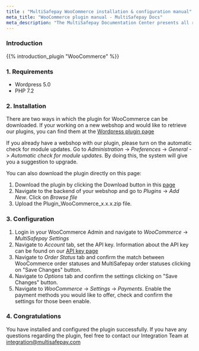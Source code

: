 ```yaml
---
title : "MultiSafepay WooCommerce installation & configuration manual"
meta_title: "WooCommerce plugin manual - MultiSafepay Docs"
meta_description: "The MultiSafepay Documentation Center presents all relevant information about our Plugins and API. You can also find support pages for payment methods, tools and general questions as well as the contact details of our Support and Integration Teams."
---
```


### Introduction

{{% introduction_plugin "WooCommerce" %}}

### 1. Requirements
- Wordpress 5.0
- PHP 7.2

### 2. Installation
There are two ways in which the plugin for WooCommerce can be downloaded. If your working on a new webshop and would like to retrieve our plugins, you can find them at the [Wordpress plugin page](https://wordpress.org/plugins/multisafepay)

If you already have a webshop with our plugin, please turn on the automatic check for module updates. Go to _Administration_ -> _Preferences_ -> _General_ -> _Automatic check for module updates_. By doing this, the system will give you a suggestion to upgrade.

You can also download the plugin directly on this page:

1. Download the plugin by clicking the Download button in this [page](/integrations/plugins/woocommerce)
2. Navigate to the backend of your webshop and go to _Plugins_ -> _Add New_. Click on _Browse file_
3. Upload the Plugin_WooCommerce_x.x.x.zip file.

### 3. Configuration
1. Login in your WooCommerce Admin and navigate to _WooCommerce_ -> _MultiSafepay Settings_
2. Navigate to _Account_ tab, set the API key. Information about the API key can be found on our [API key page](/tools/multisafepay-control/get-your-api-key)
3. Navigate to _Order Status_ tab and confirm the match between WooCommerce order statuses and MultiSafepay order statuses clicking on "Save Changes" button.
4. Navigate to _Options_ tab and confirm the settings clicking on "Save Changes" button.
5. Navigate to _WooCommerce_ -> _Settings_ -> _Payments_. Enable the payment methods you would like to offer, check and confirm the settings for those been enable.

### 4. Congratulations
You have installed and configured the plugin successfully. If you have any questions regarding the plugin, feel free to contact our Integration Team at <integration@multisafepay.com>
